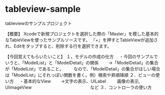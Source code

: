 # tableview-sample
tableviewのサンプルプロジェクト

【概要】
Xcodeで新規プロジェクトを選択した際の「Master」を模した基本的なTableViewを使ったサンプルソースです。
『+』を押すとTableViewが追加され、Editをタップすると、削除する行を選択できます。

【今回覚えてもらいたいこと】
１，モデルの作成の仕方
　・今回のサンプルでいうと、「ModelList」と「ModelDetail」の関係
　　→「ModelDetail」の集合が「ModelList」であること。
　　なので、「ModelDetail」の集合がほしい場合は「ModelList」にそれっぽい関数を書く。例）検索や昇順降順
２．ビューの使い方
　・基本的なView
　　→文字の表示、UILabel
　　 画像の表示, UIimageView
　    　　　　　　　　　　　　など
３．コントローラの使い方
